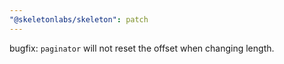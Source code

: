 ```yaml
---
"@skeletonlabs/skeleton": patch
---
```


bugfix: `paginator` will not reset the offset when changing length.
